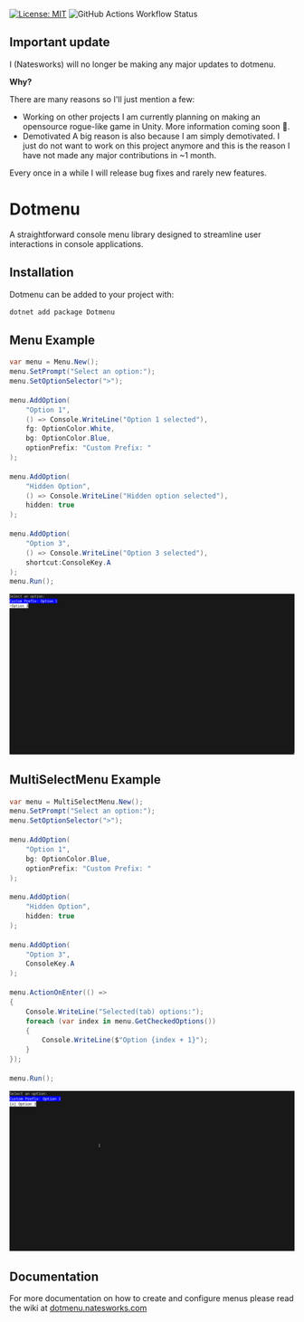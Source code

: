 [![License: MIT](https://img.shields.io/badge/License-MIT-yellow.svg)](https://opensource.org/licenses/MIT)
![GitHub Actions Workflow Status](https://img.shields.io/github/actions/workflow/status/dotmenu/dotmenu/dotnet.yml)

## Important update

I (Natesworks) will no longer be making any major updates to dotmenu.

**Why?**

There are many reasons so I'll just mention a few:

- Working on other projects
I am currently planning on making an opensource rogue-like game in Unity. More information coming soon 👀.
- Demotivated
A big reason is also because I am simply demotivated. I just do not want to work on this project anymore and this is the reason I have not made any major contributions in ~1 month.

Every once in a while I will release bug fixes and rarely new features.

# Dotmenu
A straightforward console menu library designed to streamline user interactions in console applications.

## Installation
Dotmenu can be added to your project with:

```bash
dotnet add package Dotmenu
```

## Menu Example

```cs
var menu = Menu.New();
menu.SetPrompt("Select an option:");
menu.SetOptionSelector(">");

menu.AddOption(
    "Option 1",
    () => Console.WriteLine("Option 1 selected"),
    fg: OptionColor.White,
    bg: OptionColor.Blue,
    optionPrefix: "Custom Prefix: "
);

menu.AddOption(
    "Hidden Option",
    () => Console.WriteLine("Hidden option selected"),
    hidden: true
);

menu.AddOption(
    "Option 3",
    () => Console.WriteLine("Option 3 selected"),
    shortcut:ConsoleKey.A
);
menu.Run();
```
![](https://raw.githubusercontent.com/dotmenu/dotmenu/main/resources/screenshots/menu.png)

## MultiSelectMenu Example

```cs
var menu = MultiSelectMenu.New();
menu.SetPrompt("Select an option:");
menu.SetOptionSelector(">");

menu.AddOption(
    "Option 1",
    bg: OptionColor.Blue,
    optionPrefix: "Custom Prefix: "
);

menu.AddOption(
    "Hidden Option",
    hidden: true
);

menu.AddOption(
    "Option 3",
    ConsoleKey.A
);

menu.ActionOnEnter(() =>
{
    Console.WriteLine("Selected(tab) options:");
    foreach (var index in menu.GetCheckedOptions())
    {
        Console.WriteLine($"Option {index + 1}");
    }
});

menu.Run();
```

![](https://raw.githubusercontent.com/dotmenu/dotmenu/main/resources/screenshots/multiselectmenu.png)

## Documentation

For more documentation on how to create and configure menus please read the wiki at [dotmenu.natesworks.com](https://dotmenu.natesworks.com)
